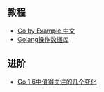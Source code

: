 ## 教程
- [Go by Example 中文](http://gobyexample.everyx.in/)
- [Golang操作数据库](http://www.mincoder.com/article/3533.shtml)

## 进阶
- [Go 1.6中值得关注的几个变化](http://tonybai.com/)
